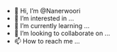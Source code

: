 - 👋 Hi, I’m @Nanerwoori
- 👀 I’m interested in ...
- 🌱 I’m currently learning ...
- 💞️ I’m looking to collaborate on ...
- 📫 How to reach me ...

<!---
Nanerwoori/Nanerwoori is a ✨ special ✨ repository because its `README.md` (this file) appears on your GitHub profile.
You can click the Preview link to take a look at your changes.
--->
